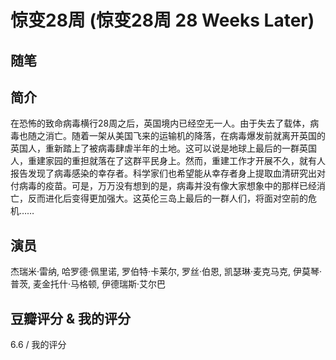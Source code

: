 # 惊变28周 (惊变28周 28 Weeks Later)

## 随笔

## 简介

在恐怖的致命病毒横行28周之后，英国境内已经空无一人。由于失去了载体，病毒也随之消亡。随着一架从美国飞来的运输机的降落，在病毒爆发前就离开英国的英国人，重新踏上了被病毒肆虐半年的土地。这可以说是地球上最后的一群英国人，重建家园的重担就落在了这群平民身上。然而，重建工作才开展不久，就有人报告发现了病毒感染的幸存者。科学家们也希望能从幸存者身上提取血清研究出对付病毒的疫苗。可是，万万没有想到的是，病毒并没有像大家想象中的那样已经消亡，反而进化后变得更加强大。这英伦三岛上最后的一群人们，将面对空前的危机……

## 演员

杰瑞米·雷纳, 哈罗德·佩里诺, 罗伯特·卡莱尔, 罗丝·伯恩, 凯瑟琳·麦克马克, 伊莫琴·普茨, 麦金托什·马格顿, 伊德瑞斯·艾尔巴

## 豆瓣评分 & 我的评分

6.6 / 我的评分
